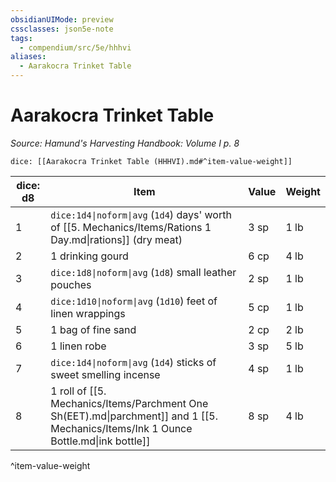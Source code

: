 ```yaml
---
obsidianUIMode: preview
cssclasses: json5e-note
tags:
  - compendium/src/5e/hhhvi
aliases:
  - Aarakocra Trinket Table
---
```

# Aarakocra Trinket Table
*Source: Hamund's Harvesting Handbook: Volume I p. 8* 

`dice: [[Aarakocra Trinket Table (HHHVI).md#^item-value-weight]]`

| dice: d8 | Item | Value | Weight |
|----------|------|-------|--------|
| 1 | `dice:1d4\|noform\|avg` (`1d4`) days' worth of [[5. Mechanics/Items/Rations 1 Day.md\|rations]] (dry meat) | 3 sp | 1 lb |
| 2 | 1 drinking gourd | 6 cp | 4 lb |
| 3 | `dice:1d8\|noform\|avg` (`1d8`) small leather pouches | 2 sp | 1 lb |
| 4 | `dice:1d10\|noform\|avg` (`1d10`) feet of linen wrappings | 5 cp | 1 lb |
| 5 | 1 bag of fine sand | 2 cp | 2 lb |
| 6 | 1 linen robe | 3 sp | 5 lb |
| 7 | `dice:1d4\|noform\|avg` (`1d4`) sticks of sweet smelling incense | 4 sp | 1 lb |
| 8 | 1 roll of [[5. Mechanics/Items/Parchment One Sh(EET).md\|parchment]] and 1 [[5. Mechanics/Items/Ink 1 Ounce Bottle.md\|ink bottle]] | 8 sp | 4 lb |
^item-value-weight
